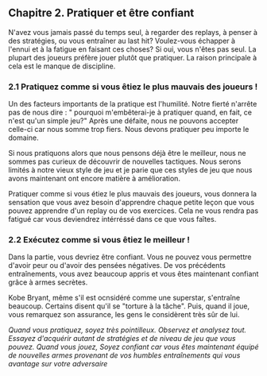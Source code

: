 
<div id="c2"></div>

## Chapitre 2. Pratiquer et être confiant 

N'avez vous jamais passé du temps seul, à regarder des replays, à penser à des stratégies, ou
 vous entraîner au last hit?
Voulez-vous échapper à l'ennui et à la fatigue en faisant ces choses? Si oui, vous n'êtes pas seul.
La plupart des joueurs préfère jouer plutôt que pratiquer.
La raison principale à cela est le manque de discipline.

### 2.1 Pratiquez comme si vous êtiez le plus mauvais des joueurs ! ###

Un des facteurs importants de la pratique est l'humilité.
Notre fierté n'arrête pas de nous dire : " pourquoi m'embêterai-je à pratiquer quand, en fait, ce n'est qu'un simple jeu?"
Après une défaite, nous ne pouvons accepter celle-ci car nous somme trop fiers.
Nous devons pratiquer peu importe le domaine.

Si nous pratiquons alors que nous pensons déjà être le meilleur, nous ne sommes pas curieux de découvrir de nouvelles tactiques.
Nous serons limités à notre vieux style de jeu et je parie que ces styles de jeu que nous avons maintenant ont encore matière 
à amélioration.

Pratiquer comme si vous étiez le plus mauvais des joueurs, vous donnera la sensation que vous avez besoin d'apprendre chaque petite
leçon que vous pouvez apprendre d'un replay ou de vos exercices.
Cela ne vous rendra pas fatigué car vous deviendrez intérréssé dans ce que vous faîtes.

### 2.2 Exécutez comme si vous êtiez le meilleur ! ###

Dans la partie, vous devriez être confiant. Vous ne pouvez vous permettre d'avoir peur ou d'avoir des pensées négatives.
De vos précédents entraînements, vous avez beaucoup appris et vous êtes maintenant confiant grâce à armes secrètes.

Kobe Bryant, même s'il est ocnsidéré comme une superstar, s'entraîne beaucoup. Certains disent qu'il se "torture à la tâche". 
Puis, quand il joue, vous remarquez son assurance, les gens le considèrent très sûr de lui.

_Quand vous pratiquez, soyez très pointilleux. Observez et analysez tout. Essayez d'acquérir autant de stratégies et de niveau
de jeu que vous pouvez. Quand vous jouez, Soyez confiant car vous êtes maintenant équipé de nouvelles armes provenant de vos humbles
entraînements qui vous avantage sur votre adversaire_
